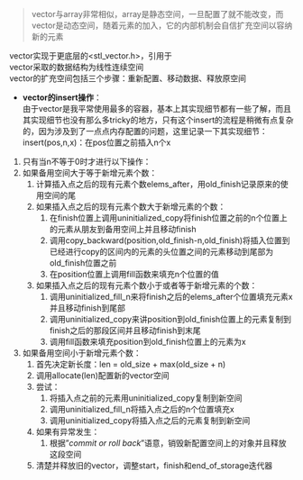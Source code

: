 > vector与array非常相似，array是静态空间，一旦配置了就不能改变，而vector是动态空间，随着元素的加入，它的内部机制会自信扩充空间以容纳新的元素
>   
vector实现于更底层的<stl_vector.h>，引用于<vector>  
vector采取的数据结构为线性连续空间  
vector的扩充空间包括三个步骤：重新配置、移动数据、释放原空间  
- **vector的insert操作**：  
由于vector是我平常使用最多的容器，基本上其实现细节都有一些了解，而且其实现细节也没有那么多tricky的地方，只有这个insert的流程是稍微有点复杂的，因为涉及到了一点点内存配置的问题，这里记录一下其实现细节：  
insert(pos,n,x)：在pos位置之前插入n个x  
1. 只有当n不等于0时才进行以下操作：
2. 如果备用空间大于等于新增元素个数：
    1. 计算插入点之后的现有元素个数elems_after，用old_finish记录原来的使用空间的尾
    2. 如果插入点之后的现有元素个数大于新增元素的个数：
        1. 在finish位置上调用uninitialized_copy将finish位置之前的n个位置上的元素从朋友到备用空间上并且移动finish
        2. 调用copy_backward(position,old_finish-n,old_finish)将插入位置到已经进行copy的区间内的元素的头位置之间的元素移动到尾部为old_finish位置之前
        3. 在position位置上调用fill函数来填充n个位置的值
    3. 如果插入点之后的现有元素个数小于或者等于新增元素的个数：
        1. 调用uninitialized_fill_n来将finish之后的elems_after个位置填充元素x并且移动finish到尾部
        2. 调用uninitialized_copy来讲position到old_finish位置上的元素复制到finish之后的那段区间并且移动finish到末尾
        3. 调用fill函数来填充position到old_finish位置上的元素为x
3. 如果备用空间小于新增元素个数：
    1. 首先决定新长度：len = old_size + max(old_size + n)
    2. 调用allocate(len)配置新的vector空间
    3. 尝试：
        1. 将插入点之前的元素用uninitialized_copy复制到新空间
        2. 调用uninitialized_fill_n将插入点之后的n个位置填充x
        3. 调用uninitialized_copy将插入点之后的元素复制到新空间
    4. 如果有异常发生：
        1. 根据”*commit or roll back*”语意，销毁新配置空间上的对象并且释放这段空间
    5. 清楚并释放旧的vector，调整start，finish和end_of_storage迭代器